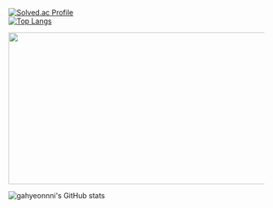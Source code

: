 [![Solved.ac Profile](http://mazassumnida.wtf/api/generate_badge?boj=gahyeonii)](https://solved.ac/gahyeonii)<br/>[![Top Langs](https://github-readme-stats.vercel.app/api/top-langs/?username=gahyeonnni&layout=compact)](https://github.com/gahyeonnni/github-readme-stats)

<a href="https://www.gitanimals.org/en_US?utm_medium=image&utm_source=gahyeonnni&utm_content=farm">
<img
  src="https://render.gitanimals.org/farms/gahyeonnni"
  width="600"
  height="300"
/>
</a>

![gahyeonnni's GitHub stats](https://github-readme-stats.vercel.app/api?username=anuraghazra&show_icons=true)
